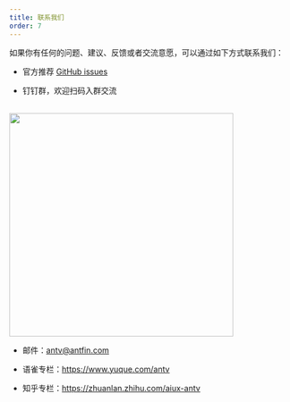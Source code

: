 ```yaml
---
title: 联系我们
order: 7
---
```


如果你有任何的问题、建议、反馈或者交流意愿，可以通过如下方式联系我们：

* 官方推荐 [GitHub issues](https://github.com/antvis/G2Plot/issues)

* 钉钉群，欢迎扫码入群交流
<br/>
<img src="https://gw.alipayobjects.com/mdn/rms_d314dd/afts/img/A*fn73S55JxtYAAAAAAAAAAABkARQnAQ" width="400">

* 邮件：antv@antfin.com

* 语雀专栏：https://www.yuque.com/antv

* 知乎专栏：https://zhuanlan.zhihu.com/aiux-antv
